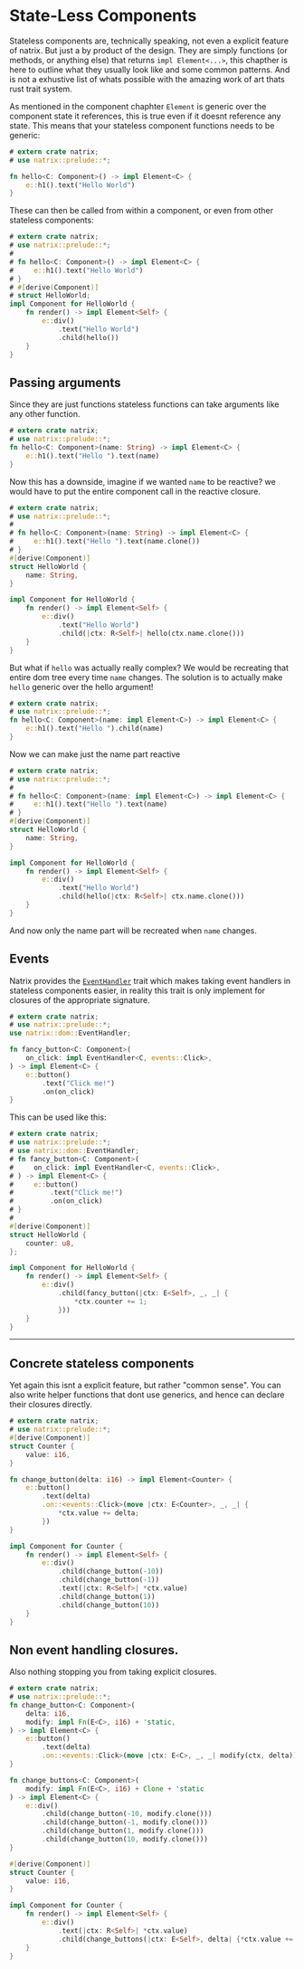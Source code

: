 # State-Less Components

Stateless components are, technically speaking, not even a explicit feature of natrix. But just a by product of the design. They are simply functions (or methods, or anything else) that returns `impl Element<...>`, this chapther is here to outline what they usually look like and some common patterns. And is not a exhustive list of whats possible with the amazing work of art thats rust trait system.

As mentioned in the component chaphter `Element` is generic over the component state it references, this is true even if it doesnt reference any state.
This means that your stateless component functions needs to be generic:

```rust
# extern crate natrix;
# use natrix::prelude::*;

fn hello<C: Component>() -> impl Element<C> {
    e::h1().text("Hello World")
}
```

These can then be called from within a component, or even from other stateless components:

```rust
# extern crate natrix;
# use natrix::prelude::*;
#
# fn hello<C: Component>() -> impl Element<C> {
#     e::h1().text("Hello World")
# }
# #[derive(Component)]
# struct HelloWorld;
impl Component for HelloWorld {
    fn render() -> impl Element<Self> {
        e::div()
            .text("Hello World")
            .child(hello())
    }
}
```

## Passing arguments

Since they are just functions stateless functions can take arguments like any other function.

```rust
# extern crate natrix;
# use natrix::prelude::*;
fn hello<C: Component>(name: String) -> impl Element<C> {
    e::h1().text("Hello ").text(name)
}
```

Now this has a downside, imagine if we wanted `name` to be reactive? we would have to put the entire component call in the reactive closure.

```rust
# extern crate natrix;
# use natrix::prelude::*;
#
# fn hello<C: Component>(name: String) -> impl Element<C> {
#     e::h1().text("Hello ").text(name.clone())
# }
#[derive(Component)]
struct HelloWorld {
    name: String,
}

impl Component for HelloWorld {
    fn render() -> impl Element<Self> {
        e::div()
            .text("Hello World")
            .child(|ctx: R<Self>| hello(ctx.name.clone()))
    }
}
```

But what if `hello` was actually really complex? We would be recreating that entire dom tree every time `name` changes. The solution is to actually make `hello` generic over the hello argument!

```rust
# extern crate natrix;
# use natrix::prelude::*;
fn hello<C: Component>(name: impl Element<C>) -> impl Element<C> {
    e::h1().text("Hello ").child(name)
}
```

Now we can make just the name part reactive

```rust
# extern crate natrix;
# use natrix::prelude::*;
#
# fn hello<C: Component>(name: impl Element<C>) -> impl Element<C> {
#     e::h1().text("Hello ").text(name)
# }
#[derive(Component)]
struct HelloWorld {
    name: String,
}

impl Component for HelloWorld {
    fn render() -> impl Element<Self> {
        e::div()
            .text("Hello World")
            .child(hello(|ctx: R<Self>| ctx.name.clone()))
    }
}
```

And now only the name part will be recreated when `name` changes.

## Events

Natrix provides the [`EventHandler`](dom::events::EventHandler) trait which makes taking event handlers in stateless components easier, in reality this trait is only implement for closures of the appropriate signature.

```rust
# extern crate natrix;
# use natrix::prelude::*;
use natrix::dom::EventHandler;

fn fancy_button<C: Component>(
    on_click: impl EventHandler<C, events::Click>,
) -> impl Element<C> {
    e::button()
        .text("Click me!")
        .on(on_click)
}
```

This can be used like this:

```rust
# extern crate natrix;
# use natrix::prelude::*;
# use natrix::dom::EventHandler;
# fn fancy_button<C: Component>(
#     on_click: impl EventHandler<C, events::Click>,
# ) -> impl Element<C> {
#     e::button()
#         .text("Click me!")
#         .on(on_click)
# }
#
#[derive(Component)]
struct HelloWorld {
    counter: u8,
};

impl Component for HelloWorld {
    fn render() -> impl Element<Self> {
        e::div()
            .child(fancy_button(|ctx: E<Self>, _, _| {
                *ctx.counter += 1;
            }))
    }
}
```

----

## Concrete stateless components

Yet again this isnt a explicit feature, but rather "common sense".
You can also write helper functions that dont use generics, and hence can declare their closures directly.

```rust
# extern crate natrix;
# use natrix::prelude::*;
#[derive(Component)]
struct Counter {
    value: i16,
}

fn change_button(delta: i16) -> impl Element<Counter> {
    e::button()
        .text(delta)
        .on::<events::Click>(move |ctx: E<Counter>, _, _| {
            *ctx.value += delta;
        })
}

impl Component for Counter {
    fn render() -> impl Element<Self> {
        e::div()
            .child(change_button(-10))
            .child(change_button(-1))
            .text(|ctx: R<Self>| *ctx.value)
            .child(change_button(1))
            .child(change_button(10))
    }
}
```

## Non event handling closures.

Also nothing stopping you from taking explicit closures.

```rust
# extern crate natrix;
# use natrix::prelude::*;
fn change_button<C: Component>(
    delta: i16,
    modify: impl Fn(E<C>, i16) + 'static,
) -> impl Element<C> {
    e::button()
        .text(delta)
        .on::<events::Click>(move |ctx: E<C>, _, _| modify(ctx, delta))
}

fn change_buttons<C: Component>(
    modify: impl Fn(E<C>, i16) + Clone + 'static
) -> impl Element<C> {
    e::div()
        .child(change_button(-10, modify.clone()))
        .child(change_button(-1, modify.clone()))
        .child(change_button(1, modify.clone()))
        .child(change_button(10, modify.clone()))
}

#[derive(Component)]
struct Counter {
    value: i16,
}

impl Component for Counter {
    fn render() -> impl Element<Self> {
        e::div()
            .text(|ctx: R<Self>| *ctx.value)
            .child(change_buttons(|ctx: E<Self>, delta| {*ctx.value += delta;}))
    }
}
```
